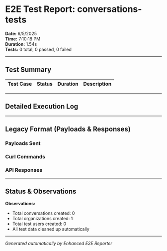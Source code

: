 # E2E Test Report: conversations-tests

**Date:** 6/5/2025  
**Time:** 7:10:18 PM  
**Duration:** 1.54s  
**Tests:** 0 total, 0 passed, 0 failed  

---

## Test Summary

| Test Case | Status | Duration | Description |
|-----------|--------|----------|-------------|


---

## Detailed Execution Log



---

## Legacy Format (Payloads & Responses)

### Payloads Sent


### Curl Commands


### API Responses


---

## Status & Observations



**Observations:**
- Total conversations created: 0
- Total organizations created: 1
- Total test users created: 0
- All test data cleaned up automatically

---
*Generated automatically by Enhanced E2E Reporter*
